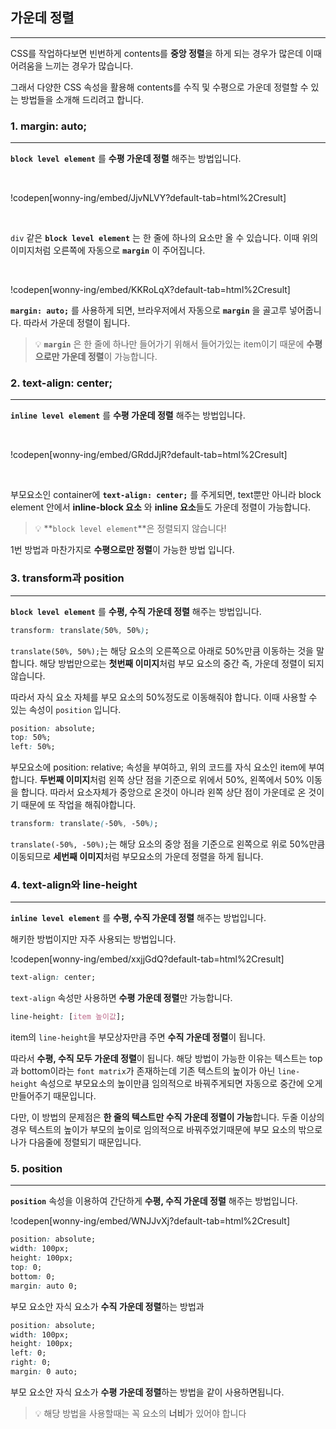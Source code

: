 ## 가운데 정렬

---

CSS를 작업하다보면 빈번하게 contents를 **중앙 정렬**을 하게 되는 경우가 많은데 이때 어려움을 느끼는 경우가 많습니다.

그래서 다양한 CSS 속성을 활용해 contents를 수직 및 수평으로 가운데 정렬할 수 있는 방법들을 소개해 드리려고 합니다.

### 1. margin: auto;

---

**`block level element`** 를 **수평 가운데 정렬** 해주는 방법입니다.

<br/>

!codepen[wonny-ing/embed/JjvNLVY?default-tab=html%2Cresult]

<br/>

`div` 같은 **`block level element`** 는 한 줄에 하나의 요소만 올 수 있습니다.
이때 위의 이미지처럼 오른쪽에 자동으로 **`margin`** 이 주어집니다.

<br/>

!codepen[wonny-ing/embed/KKRoLqX?default-tab=html%2Cresult]

**`margin: auto;`** 를 사용하게 되면, 브라우저에서 자동으로 **`margin`** 을 골고루 넣어줍니다. 따라서 가운데 정렬이 됩니다.

> 💡 **`margin`** 은 한 줄에 하나만 들어가기 위해서 들어가있는 item이기 때문에 **수평으로만 가운데 정렬**이 가능합니다.

### 2. text-align: center;

---

**`inline level element`** 를 **수평 가운데 정렬** 해주는 방법입니다.

<br/>

!codepen[wonny-ing/embed/GRddJjR?default-tab=html%2Cresult]

<br/>

부모요소인 container에 **`text-align: center;`** 를 주게되면,
text뿐만 아니라 block element 안에서 **inline-block 요소** 와 **inline 요소**들도 가운데 정렬이 가능합니다.

> 💡 **`block level element`**은 정렬되지 않습니다!

1번 방법과 마찬가지로 **수평으로만 정렬**이 가능한 방법 입니다.

### 3. transform과 position

---

**`block level element`** 를 **수평, 수직 가운데 정렬** 해주는 방법입니다.

```css
transform: translate(50%, 50%);
```

`translate(50%, 50%);`는 해당 요소의 오른쪽으로 아래로 50%만큼 이동하는 것을 말합니다.
해당 방법만으로는 **첫번째 이미지**처럼 부모 요소의 중간 즉, 가운데 정렬이 되지 않습니다.

따라서 자식 요소 자체를 부모 요소의 50%정도로 이동해줘야 합니다. 이때 사용할 수 있는 속성이 `position` 입니다.

```css
position: absolute;
top: 50%;
left: 50%;
```

부모요소에 position: relative; 속성을 부여하고, 위의 코드를 자식 요소인 item에 부여합니다.
**두번째 이미지**처럼 왼쪽 상단 점을 기준으로 위에서 50%, 왼쪽에서 50% 이동을 합니다.
따라서 요소자체가 중앙으로 온것이 아니라 왼쪽 상단 점이 가운데로 온 것이기 때문에 또 작업을 해줘야합니다.

```css
transform: translate(-50%, -50%);
```

`translate(-50%, -50%);`는 해당 요소의 중앙 점을 기준으로 왼쪽으로 위로 50%만큼 이동되므로 **세번째 이미지**처럼 부모요소의 가운데 정렬을 하게 됩니다.

### 4. text-align와 line-height

---

**`inline level element`** 를 **수평, 수직 가운데 정렬** 해주는 방법입니다.

해키한 방법이지만 자주 사용되는 방법입니다.

!codepen[wonny-ing/embed/xxjjGdQ?default-tab=html%2Cresult]

```css
text-align: center;
```

`text-align` 속성만 사용하면 **수평 가운데 정렬**만 가능합니다.

```css
line-height: [item 높이값];
```

item의 `line-height`을 부모상자만큼 주면 **수직 가운데 정렬**이 됩니다.

따라서 **수평, 수직 모두 가운데 정렬**이 됩니다.
해당 방법이 가능한 이유는 텍스트는 top과 bottom이라는 `font matrix`가 존재하는데 기존 텍스트의 높이가 아닌 `line-height` 속성으로 부모요소의 높이만큼 임의적으로 바꿔주게되면 자동으로 중간에 오게 만들어주기 때문입니다.

다만, 이 방법의 문제점은 **한 줄의 텍스트만 수직 가운데 정렬이 가능**합니다.
두줄 이상의 경우 텍스트의 높이가 부모의 높이로 임의적으로 바꿔주었기때문에 부모 요소의 밖으로 나가 다음줄에 정렬되기 때문입니다.

### 5. position

---

**`position`** 속성을 이용하여 간단하게 **수평, 수직 가운데 정렬** 해주는 방법입니다.

!codepen[wonny-ing/embed/WNJJvXj?default-tab=html%2Cresult]

```css
position: absolute;
width: 100px;
height: 100px;
top: 0;
bottom: 0;
margin: auto 0;
```

부모 요소안 자식 요소가 **수직 가운데 정렬**하는 방법과

```css
position: absolute;
width: 100px;
height: 100px;
left: 0;
right: 0;
margin: 0 auto;
```

부모 요소안 자식 요소가 **수평 가운데 정렬**하는 방법을 같이 사용하면됩니다.

> 💡 해당 방법을 사용할때는 꼭 요소의 **너비**가 있어야 합니다
